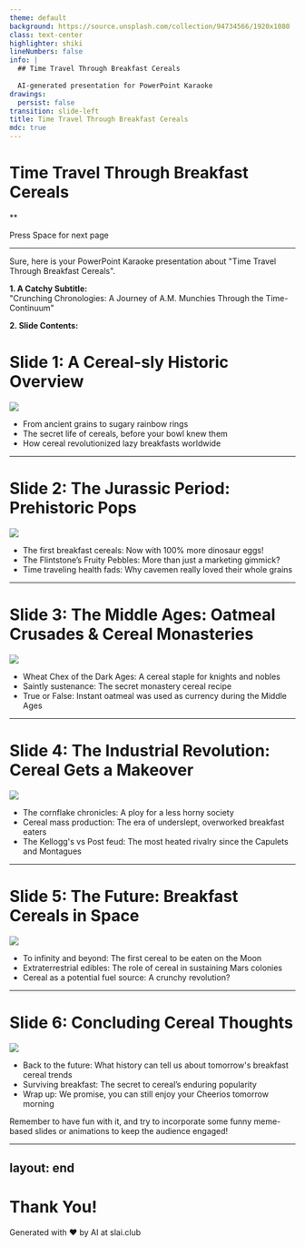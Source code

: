 ```yaml
---
theme: default
background: https://source.unsplash.com/collection/94734566/1920x1080
class: text-center
highlighter: shiki
lineNumbers: false
info: |
  ## Time Travel Through Breakfast Cereals
  
  AI-generated presentation for PowerPoint Karaoke
drawings:
  persist: false
transition: slide-left
title: Time Travel Through Breakfast Cereals
mdc: true
---
```


# Time Travel Through Breakfast Cereals

**

<div class="pt-12">
  <span @click="$slidev.nav.next" class="px-2 py-1 rounded cursor-pointer" hover="bg-white bg-opacity-10">
    Press Space for next page <carbon:arrow-right class="inline"/>
  </span>
</div>

<div class="abs-br m-6 flex gap-2">
  <a href="https://github.com/beevelop/slai.club" target="_blank" alt="GitHub"
    class="text-xl slidev-icon-btn opacity-50 !border-none !hover:text-white">
    <carbon-logo-github />
  </a>
</div>

---

Sure, here is your PowerPoint Karaoke presentation about "Time Travel Through Breakfast Cereals". 

**1. A Catchy Subtitle:**  
"Crunching Chronologies: A Journey of A.M. Munchies Through the Time-Continuum"

**2. Slide Contents:**

# Slide 1: A Cereal-sly Historic Overview 

![](/images/slide-1.png)

- From ancient grains to sugary rainbow rings
- The secret life of cereals, before your bowl knew them
- How cereal revolutionized lazy breakfasts worldwide


---

# Slide 2: The Jurassic Period: Prehistoric Pops

![](/images/slide-2.png)

- The first breakfast cereals: Now with 100% more dinosaur eggs!
- The Flintstone’s Fruity Pebbles: More than just a marketing gimmick?
- Time traveling health fads: Why cavemen really loved their whole grains 


---

# Slide 3: The Middle Ages: Oatmeal Crusades & Cereal Monasteries 

![](/images/slide-3.png)

- Wheat Chex of the Dark Ages: A cereal staple for knights and nobles
- Saintly sustenance: The secret monastery cereal recipe
- True or False: Instant oatmeal was used as currency during the Middle Ages


---

# Slide 4: The Industrial Revolution: Cereal Gets a Makeover

![](/images/slide-4.png)

- The cornflake chronicles: A ploy for a less horny society
- Cereal mass production: The era of underslept, overworked breakfast eaters
- The Kellogg's vs Post feud: The most heated rivalry since the Capulets and Montagues


---

# Slide 5: The Future: Breakfast Cereals in Space

![](/images/slide-5.png)

- To infinity and beyond: The first cereal to be eaten on the Moon
- Extraterrestrial edibles: The role of cereal in sustaining Mars colonies
- Cereal as a potential fuel source: A crunchy revolution?


---

# Slide 6: Concluding Cereal Thoughts 

![](/images/slide-6.png)

- Back to the future: What history can tell us about tomorrow's breakfast cereal trends
- Surviving breakfast: The secret to cereal’s enduring popularity
- Wrap up: We promise, you can still enjoy your Cheerios tomorrow morning

Remember to have fun with it, and try to incorporate some funny meme-based slides or animations to keep the audience engaged!

---
layout: end
---

# Thank You!

Generated with ❤️ by AI at slai.club

